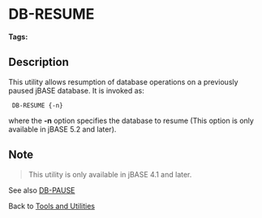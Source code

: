 # DB-RESUME

<PageHeader /> 

**Tags:**
<badge text='db' vertical='middle' />
<badge text='resume' vertical='middle' />
<badge text='db-resume' vertical='middle' />
<badge text='database operations' vertical='middle' />

## Description

This utility allows resumption of database operations on a previously paused jBASE database. It is invoked as:

```
 DB-RESUME {-n}
```

where the **-n** option specifies the database to resume (This option is only available in jBASE 5.2 and later).

## Note

> This utility is only available in jBASE 4.1 and later.

See also [DB-PAUSE](./../db-pause/README.md)

Back to [Tools and Utilities](./../README.md)

<PageFooter />

